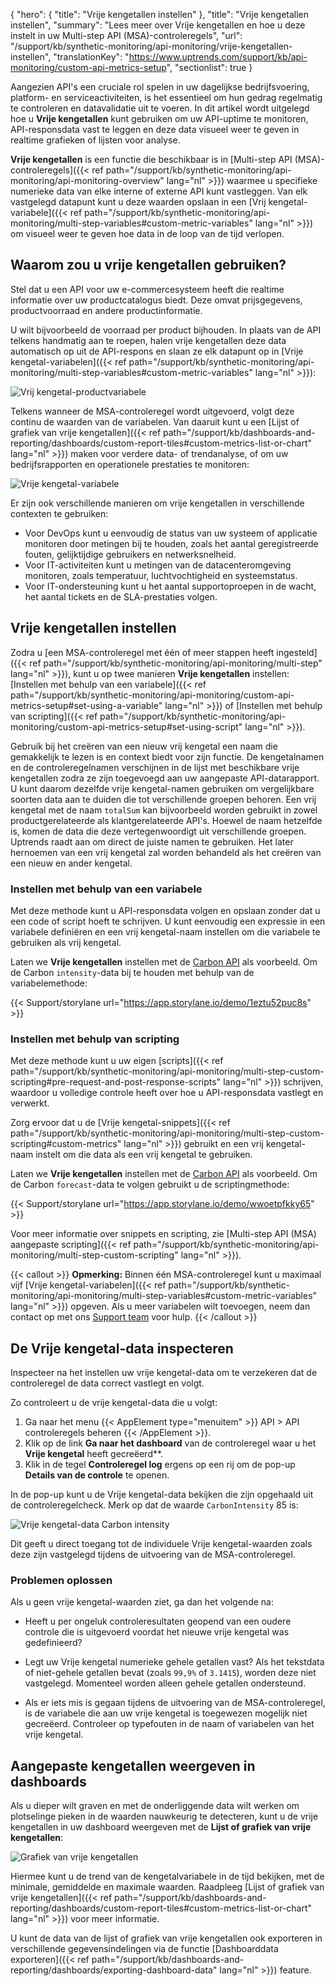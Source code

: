 {
  "hero": {
    "title": "Vrije kengetallen instellen"
  },
  "title": "Vrije kengetallen instellen",
  "summary": "Lees meer over Vrije kengetallen en hoe u deze instelt in uw Multi-step API (MSA)-controleregels",
  "url": "/support/kb/synthetic-monitoring/api-monitoring/vrije-kengetallen-instellen",
  "translationKey": "https://www.uptrends.com/support/kb/api-monitoring/custom-api-metrics-setup",
  "sectionlist": true
}

Aangezien API's een cruciale rol spelen in uw dagelijkse bedrijfsvoering, platform- en serviceactiviteiten, is het essentieel om hun gedrag regelmatig te controleren en datavalidatie uit te voeren. In dit artikel wordt uitgelegd hoe u **Vrije kengetallen** kunt gebruiken om uw API-uptime te monitoren, API-responsdata vast te leggen en deze data visueel weer te geven in realtime grafieken of lijsten voor analyse.

**Vrije kengetallen** is een functie die beschikbaar is in [Multi-step API (MSA)-controleregels]({{< ref path="/support/kb/synthetic-monitoring/api-monitoring/api-monitoring-overview" lang="nl" >}}) waarmee u specifieke numerieke data van elke interne of externe API kunt vastleggen.
Van elk vastgelegd datapunt kunt u deze waarden opslaan in een [Vrij kengetal-variabele]({{< ref path="/support/kb/synthetic-monitoring/api-monitoring/multi-step-variables#custom-metric-variables" lang="nl" >}}) om visueel weer te geven hoe data in de loop van de tijd verlopen.

## Waarom zou u vrije kengetallen gebruiken?

Stel dat u een API voor uw e-commercesysteem heeft die realtime informatie over uw productcatalogus biedt. Deze omvat prijsgegevens, productvoorraad en andere productinformatie.

U wilt bijvoorbeeld de voorraad per product bijhouden. In plaats van de API telkens handmatig aan te roepen, halen vrije kengetallen deze data automatisch op uit de API-respons en slaan ze elk datapunt op in [Vrije kengetal-variabelen]({{< ref path="/support/kb/synthetic-monitoring/api-monitoring/multi-step-variables#custom-metric-variables" lang="nl" >}}):

![Vrij kengetal-productvariabele](/img/content/scr-custom-metrics-products.min.png)

Telkens wanneer de MSA-controleregel wordt uitgevoerd, volgt deze continu de waarden van de variabelen. Van daaruit kunt u een [Lijst of grafiek van vrije kengetallen]({{< ref path="/support/kb/dashboards-and-reporting/dashboards/custom-report-tiles#custom-metrics-list-or-chart" lang="nl" >}}) maken voor verdere data- of trendanalyse, of om uw bedrijfsrapporten en operationele prestaties te monitoren:

![Vrije kengetal-variabele](/img/content/scr-custom-metrics-product-graph.min.png)

Er zijn ook verschillende manieren om vrije kengetallen in verschillende contexten te gebruiken:

- Voor DevOps kunt u eenvoudig de status van uw systeem of applicatie monitoren door metingen bij te houden, zoals het aantal geregistreerde fouten, gelijktijdige gebruikers en netwerksnelheid.
- Voor IT-activiteiten kunt u metingen van de datacenteromgeving monitoren, zoals temperatuur, luchtvochtigheid en systeemstatus.
- Voor IT-ondersteuning kunt u het aantal supportoproepen in de wacht, het aantal tickets en de SLA-prestaties volgen.

## Vrije kengetallen instellen

Zodra u [een MSA-controleregel met één of meer stappen heeft ingesteld]({{< ref path="/support/kb/synthetic-monitoring/api-monitoring/multi-step" lang="nl" >}}), kunt u op twee manieren **Vrije kengetallen** instellen: [Instellen met behulp van een variabele]({{< ref path="/support/kb/synthetic-monitoring/api-monitoring/custom-api-metrics-setup#set-using-a-variable" lang="nl" >}}) of [Instellen met behulp van scripting]({{< ref path="/support/kb/synthetic-monitoring/api-monitoring/custom-api-metrics-setup#set-using-script" lang="nl" >}}).

Gebruik bij het creëren van een nieuw vrij kengetal een naam die gemakkelijk te lezen is en context biedt voor zijn functie. De kengetalnamen en de controleregelnamen verschijnen in de lijst met beschikbare vrije kengetallen zodra ze zijn toegevoegd aan uw aangepaste API-datarapport. U kunt daarom dezelfde vrije kengetal-namen gebruiken om vergelijkbare soorten data aan te duiden die tot verschillende groepen behoren. Een vrij kengetal met de naam `totalSum` kan bijvoorbeeld worden gebruikt in zowel productgerelateerde als klantgerelateerde API's. Hoewel de naam hetzelfde is, komen de data die deze vertegenwoordigt uit verschillende groepen. Uptrends raadt aan om direct de juiste namen te gebruiken. Het later hernoemen van een vrij kengetal zal worden behandeld als het creëren van een nieuw en ander kengetal.

### Instellen met behulp van een variabele

Met deze methode kunt u API-responsdata volgen en opslaan zonder dat u een code of script hoeft te schrijven. U kunt eenvoudig een expressie in een variabele definiëren en een vrij kengetal-naam instellen om die variabele te gebruiken als vrij kengetal.

Laten we **Vrije kengetallen** instellen met de [Carbon API](https://api.carbonintensity.org.uk/intensity) als voorbeeld. Om de Carbon `intensity`-data bij te houden met behulp van de variabelemethode:

{{< Support/storylane url="https://app.storylane.io/demo/1eztu52puc8s" >}}

### Instellen met behulp van scripting

Met deze methode kunt u uw eigen [scripts]({{< ref path="/support/kb/synthetic-monitoring/api-monitoring/multi-step-custom-scripting#pre-request-and-post-response-scripts" lang="nl" >}}) schrijven, waardoor u volledige controle heeft over hoe u API-responsdata vastlegt en verwerkt.

Zorg ervoor dat u de [Vrije kengetal-snippets]({{< ref path="/support/kb/synthetic-monitoring/api-monitoring/multi-step-custom-scripting#custom-metrics" lang="nl" >}}) gebruikt en een vrij kengetal-naam instelt om die data als een vrij kengetal te gebruiken.

Laten we **Vrije kengetallen** instellen met de [Carbon API](https://api.carbonintensity.org.uk/intensity) als voorbeeld. Om de Carbon `forecast`-data te volgen gebruikt u de scriptingmethode:

{{< Support/storylane url="https://app.storylane.io/demo/wwoetpfkky65" >}}

Voor meer informatie over snippets en scripting, zie [Multi-step API (MSA) aangepaste scripting]({{< ref path="/support/kb/synthetic-monitoring/api-monitoring/multi-step-custom-scripting" lang="nl" >}}).

{{< callout >}} **Opmerking:** Binnen één MSA-controleregel kunt u maximaal vijf [Vrije kengetal-variabelen]({{< ref path="/support/kb/synthetic-monitoring/api-monitoring/multi-step-variables#custom-metric-variables" lang="nl" >}}) opgeven. Als u meer variabelen wilt toevoegen, neem dan contact op met ons [Support team](/contact) voor hulp. {{< /callout >}}

## De Vrije kengetal-data inspecteren

Inspecteer na het instellen uw vrije kengetal-data om te verzekeren dat de controleregel de data correct vastlegt en volgt.

Zo controleert u de vrije kengetal-data die u volgt:

1. Ga naar het menu {{< AppElement type="menuitem" >}} API > API controleregels beheren {{< /AppElement >}}.
2. Klik op de link **Ga naar het dashboard** van de controleregel waar u het **Vrije kengetal** heeft gecreëerd**.
3. Klik in de tegel **Controleregel log** ergens op een rij om de pop-up **Details van de controle** te openen.

In de pop-up kunt u de Vrije kengetal-data bekijken die zijn opgehaald uit de controleregelcheck. Merk op dat de waarde `CarbonIntensity` 85 is:

![Vrije kengetal-data Carbon intensity](/img/content/scr-check-details-popup-carbon-intensity.min.png)

Dit geeft u direct toegang tot de individuele Vrije kengetal-waarden zoals deze zijn vastgelegd tijdens de uitvoering van de MSA-controleregel.

### Problemen oplossen

Als u geen vrije kengetal-waarden ziet, ga dan het volgende na:

- Heeft u per ongeluk controleresultaten geopend van een oudere controle die is uitgevoerd voordat het nieuwe vrije kengetal was gedefinieerd?

- Legt uw Vrije kengetal numerieke gehele getallen vast? Als het tekstdata of niet-gehele getallen bevat (zoals `99,9%` of `3.1415`), worden deze niet vastgelegd. Momenteel worden alleen gehele getallen ondersteund. 

- Als er iets mis is gegaan tijdens de uitvoering van de MSA-controleregel, is de variabele die aan uw vrije kengetal is toegewezen mogelijk niet gecreëerd. Controleer op typefouten in de naam of variabelen van het vrije kengetal.

## Aangepaste kengetallen weergeven in dashboards

Als u dieper wilt graven en met de onderliggende data wilt werken om plotselinge pieken in de waarden nauwkeurig te detecteren, kunt u de vrije kengetallen in uw dashboard weergeven met de **Lijst of grafiek van vrije kengetallen**:

![Grafiek van vrije kengetallen](/img/content/scr-custom-metric-min-max-values.min.png)

Hiermee kunt u de trend van de kengetalvariabele in de tijd bekijken, met de minimale, gemiddelde en maximale waarden. Raadpleeg [Lijst of grafiek van vrije kengetallen]({{< ref path="/support/kb/dashboards-and-reporting/dashboards/custom-report-tiles#custom-metrics-list-or-chart" lang="nl" >}}) voor meer informatie.

U kunt de data van de lijst of grafiek van vrije kengetallen ook exporteren in verschillende gegevensindelingen via de functie [Dashboarddata exporteren]({{< ref path="/support/kb/dashboards-and-reporting/dashboards/exporting-dashboard-data" lang="nl" >}}) feature.
